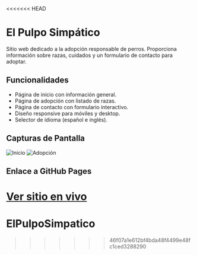 <<<<<<< HEAD
# El Pulpo Simpático

Sitio web dedicado a la adopción responsable de perros. Proporciona información sobre razas, cuidados y un formulario de contacto para adoptar.

## Funcionalidades
- Página de inicio con información general.
- Página de adopción con listado de razas.
- Página de contacto con formulario interactivo.
- Diseño responsive para móviles y desktop.
- Selector de idioma (español e inglés).

## Capturas de Pantalla
![Inicio](screenshots/inicio.png)
![Adopción](screenshots/adopcion.png)

## Enlace a GitHub Pages
[Ver sitio en vivo](https://NuriaRodVin.github.io/el-pulpo-simpatico)
=======
# ElPulpoSimpatico
>>>>>>> 46f07a1e612bf4bda48f4499e48fc1ced3288290
